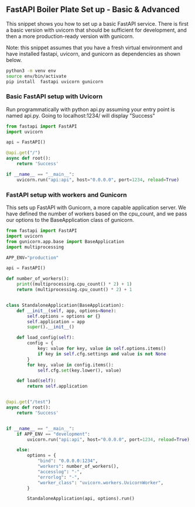 ## FastAPI Boiler Plate Set up - Basic & Advanced

This snippet shows you how to set up a basic FastAPI service. There is first a basic version with uvicorn that should be sufficient for development, and then a more production-ready version with gunicorn.

Note: this snippet assumes that you have a fresh virtual environment and have installed fastapi, uvicorn, and gunicorn as dependencies as shown below.


```bash
python3 -m venv env
source env/bin/activate
pip install  fastapi uvicorn gunicorn
``` 

### Basic FastAPI setup with Uvicorn

Run programmatically with python api.py assuming your entry point is named api.py. Going to localhost:1234/ will display "Success"


```py
from fastapi import FastAPI
import uvicorn

api = FastAPI()

@api.get("/")
async def root():
    return 'Success'

if __name__ == "__main__":
    uvicorn.run("api:api", host="0.0.0.0", port=1234, reload=True)
``` 

### FastAPI setup with workers and Gunicorn

This sets up FastAPI with Gunicorn, a more capable application server. We have defined the number of workers based on the cpu_count, and we pass our options to the BaseApplication class of gunicorn.


```py
from fastapi import FastAPI
import uvicorn
from gunicorn.app.base import BaseApplication
import multiprocessing

APP_ENV="production"

api = FastAPI()

def number_of_workers():
    print((multiprocessing.cpu_count() * 2) + 1)
    return (multiprocessing.cpu_count() * 2) + 1


class StandaloneApplication(BaseApplication):
    def __init__(self, app, options=None):
        self.options = options or {}
        self.application = app
        super().__init__()

    def load_config(self):
        config = {
            key: value for key, value in self.options.items()
            if key in self.cfg.settings and value is not None
        }
        for key, value in config.items():
            self.cfg.set(key.lower(), value)

    def load(self):
        return self.application


@api.get("/test")
async def root():
    return 'Success'


if __name__ == "__main__":
    if APP_ENV == "development":
        uvicorn.run("api:api", host="0.0.0.0", port=1234, reload=True)

    else:
        options = {
            "bind": "0.0.0.0:1234",
            "workers": number_of_workers(),
            "accesslog": "-",
            "errorlog": "-",
            "worker_class": "uvicorn.workers.UvicornWorker",
        }

        StandaloneApplication(api, options).run()
``` 

